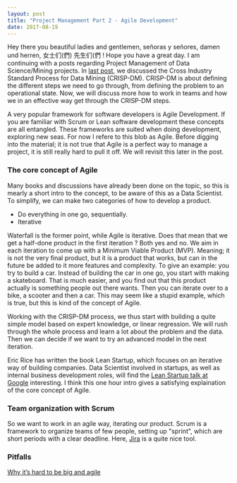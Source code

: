 ```yaml
---
layout: post
title: "Project Management Part 2 - Agile Development"
date: 2017-08-19
---
```



Hey there you beautiful ladies and gentlemen, señoras y señores, damen und herren, 女士们(們) 先生们(們 ! Hope you have a great day. I am continuing with a posts regarding Project Management of Data Science/Mining projects. In [last post](https://herman-hellenes.github.io/blogposts/CRISP-DM), we discussed the Cross Industry Standard Process for Data Mining (CRISP-DM). CRISP-DM is about defining the different steps we need to go through, from defining the problem to an operational state. Now, we will discuss more how to work in teams and how we in an effective way get through the CRISP-DM steps. 

A very popular framework for software developers is Agile Development. If you are familiar with Scrum or Lean software development these concepts are all entangled. These frameworks are suited when doing development, exploring new seas. For now I refere to this blob as Agile. Before digging into the material; it is not true that Agile is a perfect way to manage a project, it is still really hard to pull it off. We will revisit this later in the post.


### The core concept of Agile

Many books and discussions have already been done on the topic, so this is mearly a short intro to the concept, to be aware of this as a Data Scientist. To simplify, we can make two categories of how to develop a product.

* Do everything in one go, sequentially.
* Iterative

Waterfall is the former point, while Agile is iterative. Does that mean that we get a half-done product in the first iteration ? Both yes and no. We aim in each iteration to come up with a Minimum Viable Product (MVP). Meaning; it is not the very final product, but it is a product that works, but can in the future be added to it more features and complexity. To give an example: you try to build a car. Instead of building the car in one go, you start with making a skateboard. That is much easier, and you find out that this product actually is something people out there wants. Then you can iterate over to a bike, a scooter and then a car. This may seem like a stupid example, which is true, but this is kind of the concept of Agile. 

Working with the CRISP-DM process, we thus start with building a quite simple model based on expert knowledge, or linear regression. We will rush through the whole process and learn a lot about the problem and the data. Then we can decide if we want to try an advanced model in the next iteration. 

Eric Rice has written the book Lean Startup, which focuses on an iterative way of building companies. Data Scientist involved in startups, as well as internal business development roles, will find the [Lean Startup talk at Google](https://www.youtube.com/watch?v=fEvKo90qBns&t=3s) interesting. I think this one hour intro gives a satisfying explaination of the core concept of Agile.



### Team organization with Scrum

So we want to work in an agile way, iterating our product. Scrum is a framework to organize teams of few people, setting up "sprint", which are short periods with a clear deadline. Here, [Jira](https://www.atlassian.com/software/jira) is a quite nice tool.


### Pitfalls

[Why it’s hard to be big and agile](https://www.linkedin.com/pulse/why-its-hard-big-agile-stanislaw-matczak)


